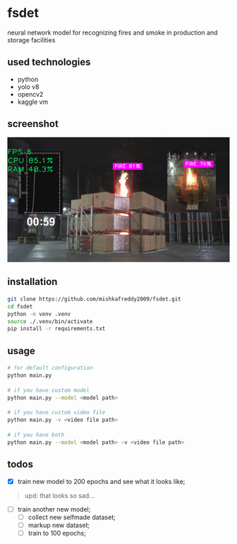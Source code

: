 # fsdet

neural network model for recognizing fires and smoke in production and storage facilities

## used technologies

- python
- yolo v8
- opencv2
- kaggle vm

## screenshot

![showcase](./gitdocs/showcase.png)

## installation

```bash
git clone https://github.com/mishkafreddy2009/fsdet.git
cd fsdet
python -m venv .venv
source ./.venv/bin/activate
pip install -r requirements.txt
```
## usage

```bash
# for default configuration
python main.py

# if you have custom model
python main.py --model <model path>

# if you have custom video file
python main.py -v <video file path>

# if you have both
python main.py --model <model path> -v <video file path>
```

## todos
- [x] train new model to 200 epochs and see what it looks like;
> upd: that looks so sad...
- [ ] train another new model;
    - [ ] collect new selfmade dataset;
    - [ ] markup new dataset;
    - [ ] train to 100 epochs;
